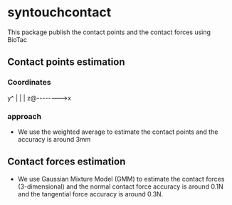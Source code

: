 # syntouchcontact
This package publish the contact points and the contact forces using BioTac


## Contact points estimation
### Coordinates
y^
 |
 |
 |
z@-------->x

### approach
* We use the weighted average to estimate the contact points and the accuracy is around 3mm

## Contact forces estimation
* We use Gaussian Mixture Model (GMM) to estimate the contact forces (3-dimensional) and the normal contact force accuracy is 
around 0.1N and the tangential force accuracy is around 0.3N.